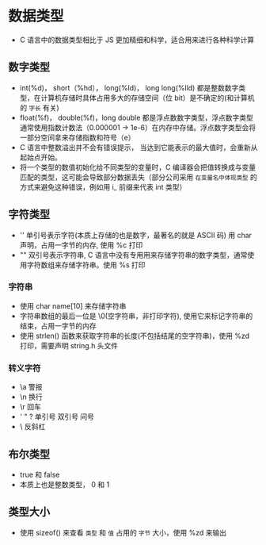 # 数据类型

* C 语言中的数据类型相比于 JS 更加精细和科学，适合用来进行各种科学计算

## 数字类型

* int(%d)， short（%hd）， long(%ld)， long long(%lld) 都是整数数字类型，在计算机存储时具体占用多大的存储空间（位 bit）是不确定的(和计算机的 `字长` 有关)
* float(%f)， double(%f)，long double 都是浮点数数字类型，浮点数字类型通常使用指数计数法（0.000001 -> 1e-6）在内存中存储。浮点数字类型会将一部分空间拿来存储指数和符号（e）
* C 语言中整数溢出并不会有错误提示， 当达到它能表示的最大值时，会重新从起始点开始。
* 将一个类型的数值初始化给不同类型的变量时，C 编译器会把值转换成与变量匹配的类型，这可能会导致部分数据丢失（部分公司采用 `在变量名中体现类型` 的方式来避免这种错误，例如用 i_ 前缀来代表 int 类型）

## 字符类型

* '' 单引号表示字符(本质上存储的也是数字，最著名的就是 ASCII 码) 用 char 声明，占用一字节的内存, 使用 %c 打印
* ""  双引号表示字符串, C 语言中没有专用用来存储字符串的数字类型，通常使用字符数组来存储字符串。使用 %s 打印

### 字符串

* 使用 char name[10] 来存储字符串
* 字符串数组的最后一位是 \0(空字符串，非打印字符), 使用它来标记字符串的结束，占用一字节的内存
* 使用 strlen() 函数来获取字符串的长度(不包括结尾的空字符串)，使用 %zd 打印，需要声明 string.h 头文件

### 转义字符

* \a 警报
* \n 换行
* \r 回车
* \' \" \? 单引号 双引号 问号
* \\ 反斜杠

## 布尔类型

* true 和 false
* 本质上也是整数类型， 0 和 1

## 类型大小

* 使用 sizeof() 来查看 `类型` 和 `值` 占用的 `字节` 大小，使用 %zd 来输出
